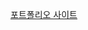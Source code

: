  <a href="https://che2ese.github.io/Portfolio/" class="portfolio-link" target="_blank">포트폴리오 사이트</a>
